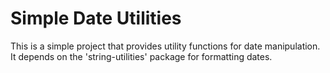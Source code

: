 # Simple Date Utilities

This is a simple project that provides utility functions for date manipulation. It depends on the 'string-utilities' package for formatting dates.

